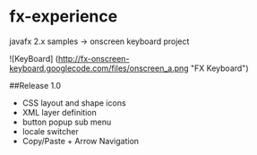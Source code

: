 fx-experience
=============

javafx 2.x samples -> onscreen keyboard project

![KeyBoard] (http://fx-onscreen-keyboard.googlecode.com/files/onscreen_a.png "FX Keyboard")

##Release 1.0
- CSS layout and shape icons
- XML layer definition
- button popup sub menu
- locale switcher
- Copy/Paste + Arrow Navigation
